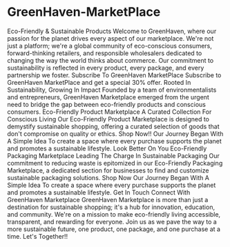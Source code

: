 # GreenHaven-MarketPlace
Eco-Friendly & Sustainable Products
Welcome to GreenHaven, where our passion for the planet drives every aspect of our marketplace. We're not just a platform; we're a global community of eco-conscious consumers, forward-thinking retailers, and responsible wholesalers dedicated to changing the way the world thinks about commerce. Our commitment to sustainability is reflected in every product, every package, and every partnership we foster.
Subscribe To
      GreenHaven MarketPlace
           Subscribe to GreenHaven MarketPlace and get a special 30% offer.
Rooted In Sustainability, Growing In Impact
Founded by a team of environmentalists and entrepreneurs, GreenHaven Marketplace emerged from the urgent need to bridge the gap between eco-friendly products and conscious consumers. 
 Eco-Friendly Product Marketplace
A Curated Collection For Conscious Living
Our Eco-Friendly Product Marketplace is designed to demystify sustainable shopping, offering a curated selection of goods that don't compromise on quality or ethics.
    Shop Now!!
        Our Journey Began With A Simple Idea
To create a space where every purchase supports the planet and promotes a sustainable lifestyle.
           Look Better On You
Eco-Friendly Packaging Marketplace
Leading The Charge In Sustainable Packaging
Our commitment to reducing waste is epitomized in our Eco-Friendly Packaging Marketplace, a dedicated section for businesses to find and customize sustainable packaging solutions.
    Shop Now
       Our Journey Began With A Simple Idea
To create a space where every purchase supports the planet and promotes a sustainable lifestyle.
Get In Touch
Connect With GreenHaven Marketplace
GreenHaven Marketplace is more than just a destination for sustainable shopping; it's a hub for innovation, education, and community. We're on a mission to make eco-friendly living accessible, transparent, and rewarding for everyone. Join us as we pave the way to a more sustainable future, one product, one package, and one purchase at a time.
Let's Together!!
